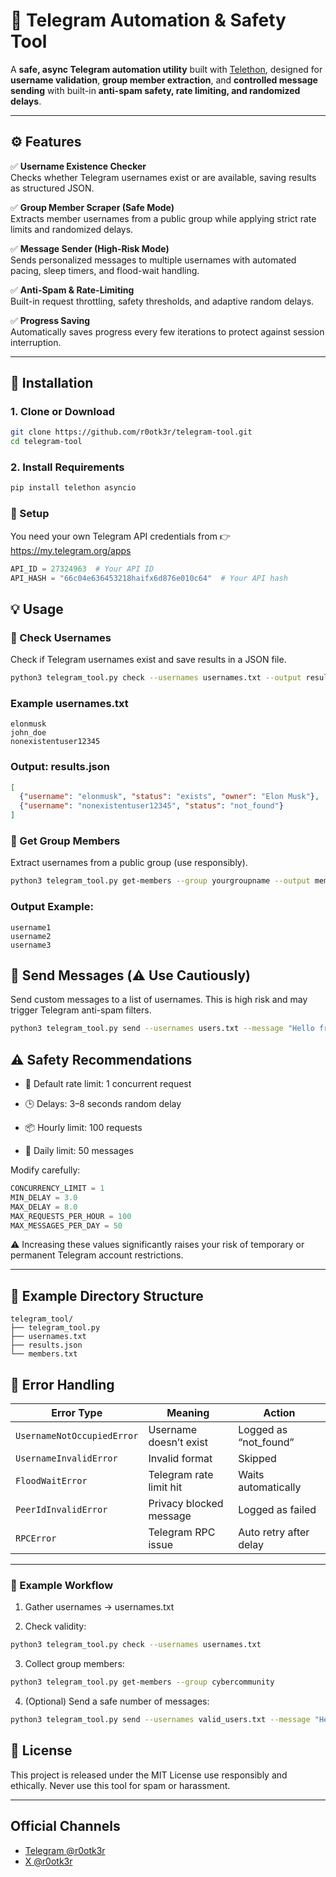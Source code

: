 # 🧠 Telegram Automation & Safety Tool

A **safe, async Telegram automation utility** built with [Telethon](https://github.com/LonamiWebs/Telethon), designed for **username validation**, **group member extraction**, and **controlled message sending**  with built-in **anti-spam safety, rate limiting, and randomized delays**.

---

## ⚙️ Features

✅ **Username Existence Checker**  
Checks whether Telegram usernames exist or are available, saving results as structured JSON.

✅ **Group Member Scraper (Safe Mode)**  
Extracts member usernames from a public group while applying strict rate limits and randomized delays.

✅ **Message Sender (High-Risk Mode)**  
Sends personalized messages to multiple usernames with automated pacing, sleep timers, and flood-wait handling.

✅ **Anti-Spam & Rate-Limiting**  
Built-in request throttling, safety thresholds, and adaptive random delays.

✅ **Progress Saving**  
Automatically saves progress every few iterations to protect against session interruption.

---

## 🚀 Installation

### 1. Clone or Download
```bash
git clone https://github.com/r0otk3r/telegram-tool.git
cd telegram-tool
```
### 2. Install Requirements
```bash
pip install telethon asyncio
```

### 🔐 Setup

You need your own Telegram API credentials from
👉 https://my.telegram.org/apps

```python
API_ID = 27324963  # Your API ID
API_HASH = "66c04e636453218haifx6d876e010c64"  # Your API hash
```
## 💡 Usage
### 🔎 Check Usernames

Check if Telegram usernames exist and save results in a JSON file.
```bash
python3 telegram_tool.py check --usernames usernames.txt --output results.json
```
### Example usernames.txt
```ngix
elonmusk
john_doe
nonexistentuser12345
```
### Output: results.json
```json
[
  {"username": "elonmusk", "status": "exists", "owner": "Elon Musk"},
  {"username": "nonexistentuser12345", "status": "not_found"}
]
```
### 👥 Get Group Members

Extract usernames from a public group (use responsibly).
```bash
python3 telegram_tool.py get-members --group yourgroupname --output members.txt
```
### Output Example:
```nginx
username1
username2
username3
```
## 💬 Send Messages (⚠️ Use Cautiously)

Send custom messages to a list of usernames.
This is high risk and may trigger Telegram anti-spam filters.
```bash
python3 telegram_tool.py send --usernames users.txt --message "Hello from TelegramTool!"
```
## ⚠️ Safety Recommendations

- 🧩 Default rate limit: 1 concurrent request

- 🕒 Delays: 3–8 seconds random delay

- 📦 Hourly limit: 100 requests

- 💌 Daily limit: 50 messages

Modify carefully:
```python
CONCURRENCY_LIMIT = 1
MIN_DELAY = 3.0
MAX_DELAY = 8.0
MAX_REQUESTS_PER_HOUR = 100
MAX_MESSAGES_PER_DAY = 50
```
⚠️ Increasing these values significantly raises your risk of temporary or permanent Telegram account restrictions.

---

## 📁 Example Directory Structure
```pgsql
telegram_tool/
├── telegram_tool.py
├── usernames.txt
├── results.json
└── members.txt
```
## 🧩 Error Handling
| Error Type                 | Meaning                 | Action                 |
| -------------------------- | ----------------------- | ---------------------- |
| `UsernameNotOccupiedError` | Username doesn’t exist  | Logged as “not_found”  |
| `UsernameInvalidError`     | Invalid format          | Skipped                |
| `FloodWaitError`           | Telegram rate limit hit | Waits automatically    |
| `PeerIdInvalidError`       | Privacy blocked message | Logged as failed       |
| `RPCError`                 | Telegram RPC issue      | Auto retry after delay |

---
### 🧠 Example Workflow

1. Gather usernames → usernames.txt

2. Check validity:
```bash
python3 telegram_tool.py check --usernames usernames.txt
```
3. Collect group members:
```bash
python3 telegram_tool.py get-members --group cybercommunity
```
4. (Optional) Send a safe number of messages:
```bash
python3 telegram_tool.py send --usernames valid_users.txt --message "Hey there 👋"
```
## 🧾 License

This project is released under the MIT License  use responsibly and ethically.
Never use this tool for spam or harassment.

---

## Official Channels

- [Telegram @r0otk3r](https://t.me/r0otk3r)
- [X @r0otk3r](https://x.com/r0otk3r)
